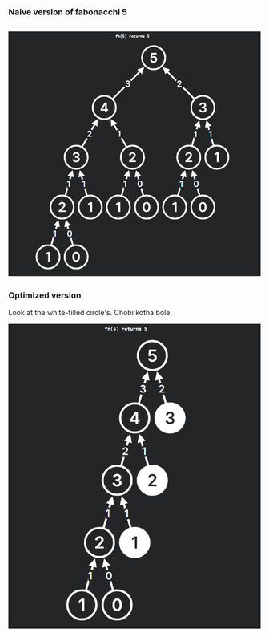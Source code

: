 ### Naive version of fabonacchi 5
![alt text](image.png)
---

### Optimized version
Look at the white-filled circle's. Chobi kotha bole.

![alt text](image-1.png)